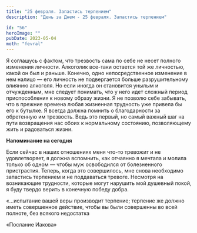 ```yaml
---
title: "25 февраля. Запастись терпением"
description: "День за Днем - 25 февраля. Запастись терпением"

id: "56"
heroImage: ""
pubDate: 2023-05-04
moth: "fevral"
---
```


Я соглашусь с фактом, что трезвость сама по себе не несет полного изменения
личности. Алкоголик все-таки остается той же личностью, какой он был и раньше.
Конечно, одно непосредственное изменение в нем налицо — его личность не
подвергается больше разрушительному влиянию алкоголя. Но если иногда он
становится унылым и отчужденным, мне следует понимать, что у него идет сложный
период приспособления к новому образу жизни. Я не позволю себе забывать, что в
прежние времена любая жизненная трудность уже привела бы его к бутылке. Я
всегда должна помнить о благодарности за обретенную им трезвость. Ведь это
первый, но самый важный шаг на пути возвращения нас обоих к нормальному
состоянию, позволяющему жить и радоваться жизни.

**Напоминание на сегодня**

Если сейчас в наших отношениях меня что-то тревожит и не удовлетворяет, я
должна вспомнить, как отчаянно я мечтала и молила только об одном — чтобы муж
освободился от болезненного пристрастия. Теперь, когда это совершилось, мне
снова необходимо запастись терпением и не поддаваться тревоге. Несмотря на
возникающие трудности, которые могут нарушить мой душевный покой, я буду
твердо верить в конечную победу добра.

«…испытание вашей веры производит терпение; терпение же должно иметь
совершенное действие, чтобы вы были совершенны во всей полноте, без всякого
недостатка

«Послание Иакова»
